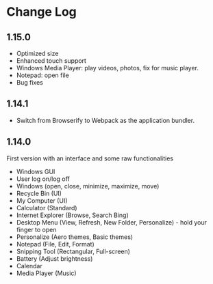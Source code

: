 # Change Log

## 1.15.0

* Optimized size
* Enhanced touch support
* Windows Media Player: play videos, photos, fix for music player.
* Notepad: open file
* Bug fixes

## 1.14.1

* Switch from Browserify to Webpack as the application bundler.

## 1.14.0

First version with an interface and some raw functionalities

* Windows GUI
* User log on/log off
* Windows (open, close, minimize, maximize, move)
* Recycle Bin (UI)
* My Computer (UI)
* Calculator (Standard)
* Internet Explorer (Browse, Search Bing)
* Desktop Menu (View, Refresh, New Folder, Personalize) - hold your finger to open
* Personalize (Aero themes, Basic themes)
* Notepad (File, Edit, Format)
* Snipping Tool (Rectangular, Full-screen)
* Battery (Adjust brightness)
* Calendar
* Media Player (Music)
